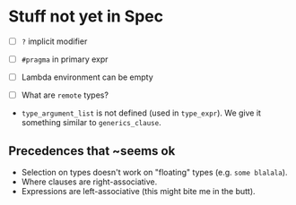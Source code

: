 # Stuff not yet in Spec

- [ ] `?` implicit modifier
- [ ] `#pragma` in primary expr
- [ ] Lambda environment can be empty

- [ ] What are `remote` types?

- `type_argument_list` is not defined (used in `type_expr`). We give it something similar to `generics_clause`.

## Precedences that ~seems ok

- Selection on types doesn't work on "floating" types (e.g. `some blalala`).
- Where clauses are right-associative.
- Expressions are left-associative (this might bite me in the butt).
